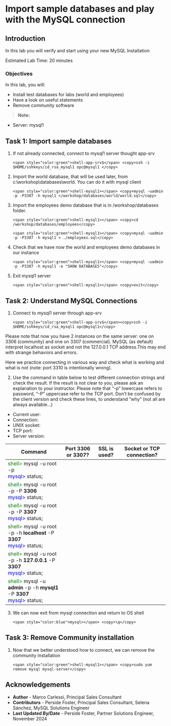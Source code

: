 # Import sample databases and play with the MySQL connection

## Introduction
In this lab you will verify and start using your new MySQL Installation

Estimated Lab Time: 20 minutes

### Objectives
In this lab, you will:
* Install test databases for labs (world and employees)
* Have a look on useful statements
* Remove community software

> **Note:** 
  * Server: mysql1

## Task 1: Import sample databases

1. If not already connected, connect to mysql1 server thought app-srv
    ```
    <span style="color:green">shell-app-srv$</span> <copy>ssh -i $HOME/sshkeys/id_rsa_mysql1 opc@mysql1 </copy>
    ```

2. Import the world database, that will be used later, from c:\workshop\databases\world. You can do it with mysql client
    ```
    <span style="color:green">shell-mysql1></span> <copy>mysql -uadmin -p -P3307 -h mysql1 </workshop/databases/world/world.sql</copy>
    ```

3. Import the employees demo database that is in /workshop/databases folder.
    ```
    <span style="color:green">shell-mysql1></span> <copy>cd /workshop/databases/employees</copy>
    ```
    ```
    <span style="color:green">shell-mysql1></span> <copy>mysql -uadmin -p -P3307 -h mysql1 < ./employees.sql</copy>
    ```

4. Check that we have now the world and employees demo databases in our instance

    ```
    <span style="color:green">shell-mysql1></span> <copy>mysql -uadmin -p -P3307 -h mysql1 -e "SHOW DATABASES"</copy>
    ```

5. Exit mysql1 server

    ```
    <span style="color:green">shell-mysql1></span> <copy>exit</copy>
    ```

## Task 2: Understand MySQL Connections

1. Connect to mysql1 server through app-srv
    ```
    <span style="color:green">shell-app-srv$</span><copy>ssh -i $HOME/sshkeys/id_rsa_mysql1 opc@mysql1</copy>
    ```
    
  Please note that now you have 2 instances on the same server: one on  3306 (community) and one on 3307 (commercial).
  MySQL (as default) interpret localhost as socket and not the 127.0.0.1 TCP address.This may end with strange behaviors and errors.


  Here we practice connecting in various way and check what is working and what is not (note: port 3310 is intentionally wrong).

2. Use the command in table below to test different connection strings and check the result. If the result is not clear to you, please ask an explanation to your instructor. Please note that “-p” lowercase refers to password, “-P” uppercase refer to the TCP port.
  Don’t be confused by the client version and check these lines, to understand “why” (not all are always available...)
  * Current user:
  * Connection:
  * UNIX socket:
  * TCP port:
  * Server version:

  | Command | Port 3306 or 3307? | SSL is used? | Socket or TCP connection? |
  | ------- | ------------------ | ------------ | ------------------------- |
  | <span style="color:green">shell></span> mysql -u root -p<br> <span style="color:blue"> mysql></span> status; |   |   |   |
  | <span style="color:green">shell></span> mysql -u root -p -P **3306** <br> <span style="color:blue"> mysql></span> status; |   |   |   |
  | <span style="color:green">shell></span> mysql -u root -p -P **3307** <br> <span style="color:blue"> mysql></span> status; |   |   |   |
  | <span style="color:green">shell></span> mysql -u root -p -h **localhost** -P **3307** <br> <span style="color:blue"> mysql></span> status; |   |   |   |
  | <span style="color:green">shell></span> mysql -u root -p -h **127.0.0.1** -P **3307** <br> <span style="color:blue"> mysql></span> status; |   |   |   |
  | <span style="color:green">shell></span> mysql -u **admin** -p -h **mysql1** -P **3307** <br> <span style="color:blue"> mysql></span> status; |   |   |   |

3. We can now exit from mysql connection and return to OS shell

    ```
    <span style="color:blue">mysql></span> <copy>\q</copy>
    ```


## Task 3: Remove Community installation

1. Now that we better understood how to connect, we can remove the community installation
 
    ```
    <span style="color:green">shell-mysql1></span> <copy>sudo yum remove mysql mysql-server</copy>
    ```

## Acknowledgements

- **Author** - Marco Carlessi, Principal Sales Consultant
- **Contributors** -  Perside Foster, Principal Sales Consultant, Selena Sánchez, MySQL Solutions Engineer
- **Last Updated By/Date** - Perside Foster, Partner Solutions Engineer, November 2024
